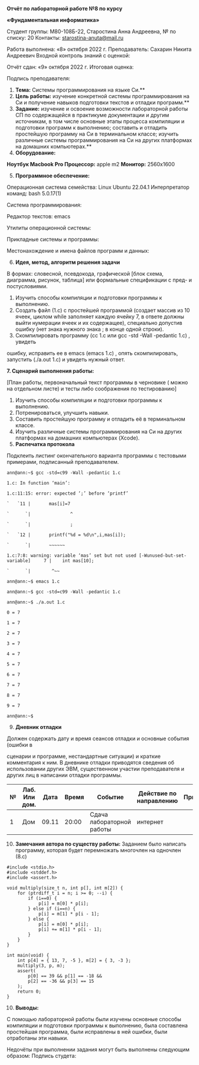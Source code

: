 ﻿**Отчёт по лабораторной работе №8 по курсу** 

**«Фундаментальная информатика»** 

Студент группы: М80-108Б-22, Старостина Анна Андреевна, № по списку: 20 Контакты: <starostina-anuta@mail.ru> 

Работа выполнена: «8» октября 2022 г. Преподаватель: Сахарин Никита Андреевич Входной контроль знаний с оценкой: 

Отчёт сдан: «9» октября 2022 г. Итоговая оценка: 

Подпись преподавателя:    

1. **Тема:** Системы программирования на языке Си.** 
1. **Цель  работы:**  изучение  конкретной  системы  программирования  на  Си  и получение навыков подготовки текстов и отладки программ.**  
1. **Задание:**  изучение  и  освоение  возможности  лабораторной  работы  СП  по содержащейся  в  практикуме  документации  и  другим  источникам,  в  том  числе основные  этапы  процесса  компиляции  и  подготовки  программ  к  выполнению; составить  и  отладить  простейшую  программу  на  Си  в  терминальном  классе; изучить различные системы программирования на Си на других платформах на домашних компьютерах.** 
1. **Оборудование:**  

**Ноутбук Macbook Pro  Процессор:** apple m2  **Монитор:** 2560х1600 

5. **Программное обеспечение:**  

Операционная система семейства: Linux Ubuntu 22.04.1 Интерпретатор команд: bash 5.0.17(1) 

Система программирования:  

Редактор текстов: emacs 

Утилиты операционной системы: 

Прикладные системы и программы: 

Местонахождение и имена файлов программ и данных: 

6. **Идея, метод, алгоритм решения задачи** 

В  формах:  словесной,  псевдокода,  графической  [блок  схема,  диаграмма,  рисунок, таблица] или формальные спецификации с пред- и постусловиями. 

1. Изучить способы компиляции и подготовки программы к выполнению. 
1. Создать файл (1.c) с простейшей программой (создает массив из 10 ячеек, циклом while  заполняет  каждую  ячейку  7,  в  ответе  должны  выйти  нумерации  ячеек  и  их содержащее), специально допустив ошибку (нет знака нужного знака ; в конце одной строки). 
1. Скомпилировать  программу  (cc  1.c  или  gcc  -std  -Wall  -pedantic  1.c)  ,  увидеть 

ошибку, исправить ее в emacs (emacs 1.c) , опять скомпилировать, запустить (./a.out 1.c) и увидеть нужный ответ. 

**7. Сценарий выполнения работы:** 

[План работы, первоначальный текст программы в черновике ( можно на отдельном листе) и тесты либо соображения по тестированию] 

1. Изучить способы компиляции и подготовки программы к выполнению. 
1. Потренироваться, улучшить навыки. 
1. Составить простейшую программу и отладить её в терминальном классе. 
1. Изучить различные системы программирования на Си на других платформах на домашних компьютерах (Xcode). 
8. **Распечатка протокола**  

Подклеить  листинг  окончательного  варианта  программы  с  тестовыми  примерами, подписанный преподавателем. 
```
ann@ann:~$ gcc -std=c99 -Wall -pedantic 1.c 

1.c: In function ‘main’: 

1.c:11:15: error: expected ‘;’ before ‘printf’ 

`   `11 |       mas[i]=7 

`      `|               ^ 

`      `|               ; 

`   `12 |       printf("%d = %d\n",i,mas[i]); 

`      `|       ~~~~~~    

1.c:7:8: warning: variable ‘mas’ set but not used [-Wunused-but-set-variable]     7 |    int mas[10]; 

`      `|        ^~~ 

ann@ann:~$ emacs 1.c 

ann@ann:~$ gcc -std=c99 -Wall -pedantic 1.c 

ann@ann:~$ ./a.out 1.c 

0 = 7 

1 = 7 

2 = 7 

3 = 7 

4 = 7 

5 = 7 

6 = 7 

7 = 7 

8 = 7 

9 = 7 

ann@ann:~$  
```
9. **Дневник отладки** 

Должен  содержать  дату  и  время  сеансов  отладки  и  основные  события  (ошибки  в 

сценарии и программе, нестандартные ситуации) и краткие комментария к ним. В дневнике отладки приводятся сведения об использовании других ЭВМ, существенном участии преподавателя и других лиц в написании отладки программы. 



|**№**|**Лаб. Или дом.**|**Дата**|**Время**|**Событие**|**Действие по направлению**|**Примечание**|
| - | - | - | - | - | - | - |
|1|Дом|09.11|20:00|Сдача лабораторной работы|интернет||


10. **Замечания автора по существу работы:** 
Заданием было написать программу, которая будет перемножать многочлен на одночлен (8.c)
```
#include <stdio.h>
#include <stddef.h>
#include <assert.h>

void multiply(size_t n, int p[], int m[2]) {
    for (ptrdiff_t i = n; i >= 0; --i) {
        if (i==0) {
            p[i] = m[0] * p[i];
        } else if (i==n) {
            p[i] = m[1] * p[i - 1];
        } else {
            p[i] = m[0] * p[i];
            p[i] += m[1] * p[i - 1];
        }
    }
}

int main(void) {
    int p[4] = { 13, 7, -5 }, m[2] = { 3, -3 };
    multiply(3, p, m);
    assert(
        p[0] == 39 && p[1] == -18 &&
        p[2] == -36 && p[3] == 15
    );
    return 0;
}
```
10. **Выводы:** 

С помощью лабораторной работы были изучены основные способы компиляции и подготовки программы к выполнению, была составлена простейшая программа, были исправлены в ней ошибки, были отработаны эти навыки. 

Недочёты при выполнении задания могут быть выполнены следующим образом: Подпись студета: 
